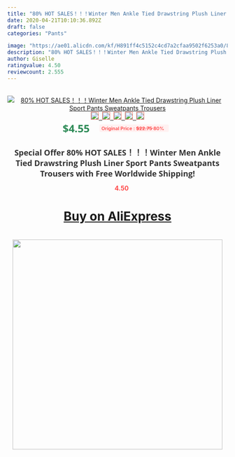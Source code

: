 ```yaml
---
title: "80% HOT SALES！！！Winter Men Ankle Tied Drawstring Plush Liner Sport Pants Sweatpants Trousers"
date: 2020-04-21T10:10:36.892Z
draft: false
categories: "Pants"

image: "https://ae01.alicdn.com/kf/H891ff4c5152c4cd7a2cfaa9502f6253a0/80-HOT-SALES-Winter-Men-Ankle-Tied-Drawstring-Plush-Liner-Sport-Pants-Sweatpants-Trousers.jpg"
description: "80% HOT SALES！！！Winter Men Ankle Tied Drawstring Plush Liner Sport Pants Sweatpants Trousers"
author: Giselle
ratingvalue: 4.50
reviewcount: 2.555
---
```

<br>
<div style="text-align: center;">
<a href="https://s.click.aliexpress.com/e/_A3JJUZ" target="_blank" rel="nofollow noopener noreferrer"><img alt="80% HOT SALES！！！Winter Men Ankle Tied Drawstring Plush Liner Sport Pants Sweatpants Trousers" class="magnifier-image" src="https://ae01.alicdn.com/kf/H891ff4c5152c4cd7a2cfaa9502f6253a0/80-HOT-SALES-Winter-Men-Ankle-Tied-Drawstring-Plush-Liner-Sport-Pants-Sweatpants-Trousers.jpg_640x640.jpg">
<br>
<img style="border:1px solid salmon" src="https://ae01.alicdn.com/kf/H891ff4c5152c4cd7a2cfaa9502f6253a0/80-HOT-SALES-Winter-Men-Ankle-Tied-Drawstring-Plush-Liner-Sport-Pants-Sweatpants-Trousers.jpg_120x120.jpg">&nbsp;&nbsp;<img style="border:1px solid salmon" src="https://ae01.alicdn.com/kf/H4ebb4ef5647b4668a0083beeec9f9e78E/80-HOT-SALES-Winter-Men-Ankle-Tied-Drawstring-Plush-Liner-Sport-Pants-Sweatpants-Trousers.jpg_120x120.jpg">&nbsp;&nbsp;<img style="border:1px solid salmon" src="https://ae01.alicdn.com/kf/Hfb0dbfd36324486f927decef5dec1179W/80-HOT-SALES-Winter-Men-Ankle-Tied-Drawstring-Plush-Liner-Sport-Pants-Sweatpants-Trousers.jpg_120x120.jpg">&nbsp;&nbsp;<img style="border:1px solid salmon" src="https://ae01.alicdn.com/kf/H32f723a461f745fb9f13abf9b430f967n/80-HOT-SALES-Winter-Men-Ankle-Tied-Drawstring-Plush-Liner-Sport-Pants-Sweatpants-Trousers.jpg_120x120.jpg">&nbsp;&nbsp;<img style="border:1px solid salmon" src="https://ae01.alicdn.com/kf/H8b9035486a8d429d8760d7dd7112ddd7O/80-HOT-SALES-Winter-Men-Ankle-Tied-Drawstring-Plush-Liner-Sport-Pants-Sweatpants-Trousers.jpg_120x120.jpg"></a></div><br0>
<div style="text-align: center;"><span style="background-color: white; border: 0px; box-sizing: border-box; color: seagreen; display: inline-block; font-family: &quot;open sans&quot; , &quot;arial&quot; , &quot;helvetica&quot; , sans-serif , &quot;heiti&quot;; font-size: 24px; font-stretch: inherit; font-weight: 700; line-height: inherit; margin: 0px 10px 0px 0px; padding: 0px; vertical-align: middle;">$4.55 </span>
<span style="background: rgb(255 , 241 , 241); border-radius: 3px; border: 0px; box-sizing: border-box; color: #ff4747; display: inline-block; font-family: inherit; font-size: 12px; font-stretch: inherit; font-style: inherit; font-variant: inherit; font-weight: 600; line-height: inherit; margin: 0px; padding: 2px 5px; transform: scale(0.9); vertical-align: middle;">Original Price : <b style="text-decoration: line-through;">$22.75 </b> 80%&nbsp;&nbsp;</span></div>
<h1 style="color: #333333; display: inline-block; font-family: &quot;open sans&quot; , &quot;arial&quot; , &quot;helvetica&quot; , sans-serif , &quot;heiti&quot;; font-size: 18px; font-stretch: inherit; font-weight: 700; text-align: center;">Special Offer 80% HOT SALES！！！Winter Men Ankle Tied Drawstring Plush Liner Sport Pants Sweatpants Trousers with Free Worldwide Shipping!</h1>
<div style="color: #ff4747; text-align: center;">
<img src="https://4.bp.blogspot.com/-M0ZcTcb-5uY/XleCXlxnR4I/AAAAAAAAAEc/OrjgMkXV1oMQFaCRZj5HQwOCBcu3w1FegCPcBGAYYCw/s1600/star.png" style="height: 15px;">&nbsp;<b>4.50</b></div>
<div class="button_cont" align="center"><a class="buynow_a" href="https://s.click.aliexpress.com/e/_A3JJUZ" target="_blank" rel="nofollow noopener noreferrer"><H1>Buy on AliExpress</H1></a></div><br>
<div class="separator" style="clear: both; text-align: center;">
<img src="https://lh3.googleusercontent.com/-pTy5HemUv9M/XlePHvY0dAI/AAAAAAAAAE4/0nX5iRUoIWY8eMW9Dpxeirr157OZliDIgCLcBGAsYHQ/s1600/badge.gif" width="480">
</div>
